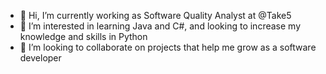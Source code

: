 - 👋 Hi, I’m currently working as Software Quality Analyst at @Take5
- 👀 I’m interested in learning Java and C#, and looking to increase my knowledge and skills in Python
- 💞️ I’m looking to collaborate on projects that help me grow as a software developer
